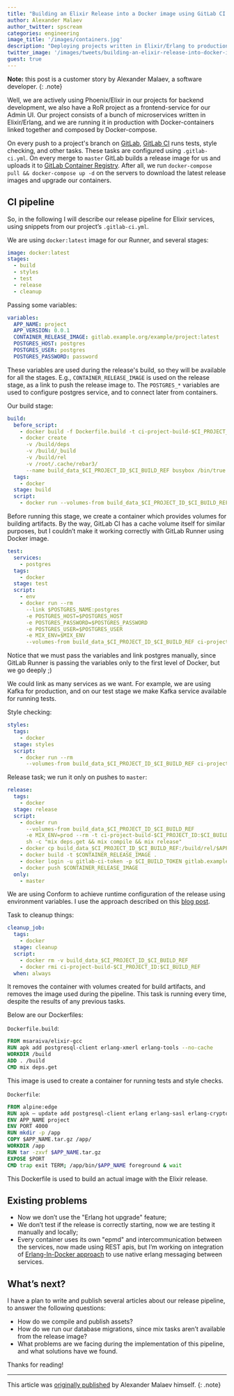```yaml
---
title: "Building an Elixir Release into a Docker image using GitLab CI - Part 1"
author: Alexander Malaev
author_twitter: spscream
categories: engineering
image_title: '/images/containers.jpg'
description: "Deploying projects written in Elixir/Erlang to production with Docker Containers and GitLab CI!"
twitter_image: '/images/tweets/building-an-elixir-release-into-docker-image-using-gitlab-ci-part-1.png'
guest: true
---
```


**Note:** this post is a customer story by Alexander Malaev, a software developer.
{: .note}

Well, we are actively using Phoenix/Elixir in our projects for backend development, we also have a RoR project as a frontend-service for our Admin UI. Our project consists of a bunch of microservices written in Elixir/Erlang, and we are running it in production with Docker-containers linked together and composed by Docker-compose.

On every push to a project's branch on [GitLab], [GitLab CI] runs tests, style checking, and other tasks. These tasks are configured using `.gitlab-ci.yml`. On every merge to `master` GitLab builds a release image for us and uploads it to [GitLab Container Registry][registry]. After all, we run `docker-compose pull && docker-compose up -d` on the servers to download the latest release images and upgrade our containers.

<!-- more -->

## CI pipeline

So, in the following I will describe our release pipeline for Elixir services, using snippets from our project’s `.gitlab-ci.yml`.

We are using `docker:latest` image for our Runner, and several stages:

```yaml
image: docker:latest
stages:
  - build
  - styles
  - test
  - release
  - cleanup
```

Passing some variables:

```yaml
variables:
  APP_NAME: project
  APP_VERSION: 0.0.1
  CONTAINER_RELEASE_IMAGE: gitlab.example.org/example/project:latest
  POSTGRES_HOST: postgres
  POSTGRES_USER: postgres
  POSTGRES_PASSWORD: password
```

These variables are used during the release's build, so they will be available for all the stages. E.g., `CONTAINER_RELEASE_IMAGE` is used on the release stage, as a link to push the release image to. The `POSTGRES_*` variables are used to configure postgres service, and to connect later from containers.

Our build stage:

```yaml
build:
  before_script:
    - docker build -f Dockerfile.build -t ci-project-build-$CI_PROJECT_ID:$CI_BUILD_REF .
    - docker create
      -v /build/deps
      -v /build/_build
      -v /build/rel
      -v /root/.cache/rebar3/
      --name build_data_$CI_PROJECT_ID_$CI_BUILD_REF busybox /bin/true
  tags:
    - docker
  stage: build
  script:
    - docker run --volumes-from build_data_$CI_PROJECT_ID_$CI_BUILD_REF --rm -t ci-project-build-$CI_PROJECT_ID:$CI_BUILD_REF
```

Before running this stage, we create a container which provides volumes for building artifacts. By the way, GitLab CI has a cache volume itself for similar purposes, but I couldn’t make it working correctly with GitLab Runner using Docker image.

```yaml
test:
  services:
    - postgres
  tags:
    - docker
  stage: test
  script:
    - env
    - docker run --rm
      --link $POSTGRES_NAME:postgres
      -e POSTGRES_HOST=$POSTGRES_HOST
      -e POSTGRES_PASSWORD=$POSTGRES_PASSWORD
      -e POSTGRES_USER=$POSTGRES_USER
      -e MIX_ENV=$MIX_ENV
      --volumes-from build_data_$CI_PROJECT_ID_$CI_BUILD_REF ci-project-build-$CI_PROJECT_ID:$CI_BUILD_REF sh -c "mix ecto.setup && mix test"
```

Notice that we must pass the variables and link postgres manually, since GitLab Runner is passing the variables only to the first level of Docker, but we go deeply ;)

We could link as many services as we want. For example, we are using Kafka for production, and on our test stage we make Kafka service available for running tests.

Style checking:

```yaml
styles:
  tags: 
    - docker
  stage: styles
  script:
    - docker run --rm
      --volumes-from build_data_$CI_PROJECT_ID_$CI_BUILD_REF ci-project-build-$CI_PROJECT_ID:$CI_BUILD_REF sh -c "mix credo --strict"
```

Release task; we run it only on pushes to `master`:

```yaml 
release:
  tags:
    - docker
  stage: release
  script:
    - docker run
      --volumes-from build_data_$CI_PROJECT_ID_$CI_BUILD_REF
      -e MIX_ENV=prod --rm -t ci-project-build-$CI_PROJECT_ID:$CI_BUILD_REF
      sh -c "mix deps.get && mix compile && mix release"
    - docker cp build_data_$CI_PROJECT_ID_$CI_BUILD_REF:/build/rel/$APP_NAME/releases/$APP_VERSION/$APP_NAME.tar.gz .
    - docker build -t $CONTAINER_RELEASE_IMAGE .
    - docker login -u gitlab-ci-token -p $CI_BUILD_TOKEN gitlab.example.org:4567
    - docker push $CONTAINER_RELEASE_IMAGE
  only:
    - master
```

We are using Conform to achieve runtime configuration of the release using environment variables. I use the approach described on this [blog post][post-env].

Task to cleanup things:

```yaml
cleanup_job:
  tags:
    - docker
  stage: cleanup
  script:
    - docker rm -v build_data_$CI_PROJECT_ID_$CI_BUILD_REF
    - docker rmi ci-project-build-$CI_PROJECT_ID:$CI_BUILD_REF
  when: always
```

It removes the container with volumes created for build artifacts, and removes the image used during the pipeline. This task is running every time, despite the results of any previous tasks.

Below are our Dockerfiles:

`Dockerfile.build`:

```dockerfile
FROM msaraiva/elixir-gcc
RUN apk add postgresql-client erlang-xmerl erlang-tools --no-cache
WORKDIR /build
ADD . /build
CMD mix deps.get
```

This image is used to create a container for running tests and style checks.

`Dockerfile`:

```dockerfile
FROM alpine:edge
RUN apk — update add postgresql-client erlang erlang-sasl erlang-crypto erlang-syntax-tools && rm -rf /var/cache/apk/*
ENV APP_NAME project
ENV PORT 4000
RUN mkdir -p /app
COPY $APP_NAME.tar.gz /app/
WORKDIR /app
RUN tar -zxvf $APP_NAME.tar.gz
EXPOSE $PORT
CMD trap exit TERM; /app/bin/$APP_NAME foreground & wait
```

This Dockerfile is used to build an actual image with the Elixir release.

## Existing problems

- Now we don’t use the "Erlang hot upgrade" feature;
- We don’t test if the release is correctly starting, now we are testing it manually and locally;
- Every container uses its own "epmd" and intercommunication between the services, now made using REST apis, but I’m working on integration of [Erlang-In-Docker approach][approach] to use native erlang messaging between services.

## What’s next?

I have a plan to write and publish several articles about our release pipeline, to answer the following questions:

- How do we compile and publish assets?
- How do we run our database migrations, since mix tasks aren’t available from the release image?
- What problems are we facing during the implementation of this pipeline, and what solutions have we found.

Thanks for reading!

----

This article was [originally published][post] by Alexander Malaev himself.
{: .note}


[approach]: https://github.com/Random-Liu/Erlang-In-Docker
[post]: https://medium.com/@spscream/building-an-elixir-release-into-docker-image-using-gitlab-ci-part-1-790edca45ac1#.uq1fwin6r
[post-env]: http://carlo-colombo.github.io/2016/05/04/The-3-E-Elixir-Exrm-and-Environment-Variables/

<!-- new links -->

[gitlab ci]: /features/continuous-integration/
[gitlab]: /
[registry]: /2016/05/23/gitlab-container-registry/
[runner]: https://gitlab.com/gitlab-org/gitlab-runner